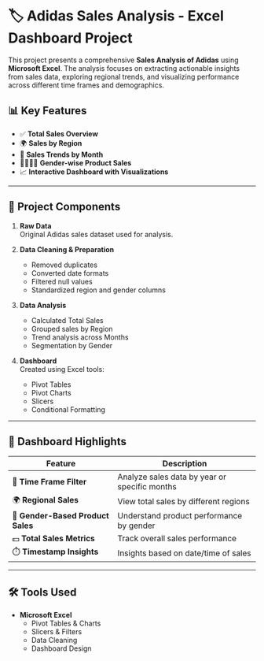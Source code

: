 # 🏷️ Adidas Sales Analysis - Excel Dashboard Project

This project presents a comprehensive **Sales Analysis of Adidas** using **Microsoft Excel**. The analysis focuses on extracting actionable insights from sales data, exploring regional trends, and visualizing performance across different time frames and demographics.

## 📊 Key Features

- ✅ **Total Sales Overview**  
- 🌍 **Sales by Region**
- 📅 **Sales Trends by Month**
- 👨‍👩‍👧‍👦 **Gender-wise Product Sales**
- 📈 **Interactive Dashboard with Visualizations**

---

## 📂 Project Components

1. **Raw Data**  
   Original Adidas sales dataset used for analysis.

2. **Data Cleaning & Preparation**  
   - Removed duplicates  
   - Converted date formats  
   - Filtered null values  
   - Standardized region and gender columns

3. **Data Analysis**  
   - Calculated Total Sales  
   - Grouped sales by Region  
   - Trend analysis across Months  
   - Segmentation by Gender  

4. **Dashboard**  
   Created using Excel tools:
   - Pivot Tables
   - Pivot Charts
   - Slicers
   - Conditional Formatting

---

## 📌 Dashboard Highlights

| Feature | Description |
|--------|-------------|
| 📅 **Time Frame Filter** | Analyze sales data by year or specific months |
| 🌍 **Regional Sales** | View total sales by different regions |
| 👕 **Gender-Based Product Sales** | Understand product performance by gender |
| 💵 **Total Sales Metrics** | Track overall sales performance |
| ⏱️ **Timestamp Insights** | Insights based on date/time of sales |

---

## 🛠 Tools Used

- **Microsoft Excel**  
  - Pivot Tables & Charts  
  - Slicers & Filters  
  - Data Cleaning  
  - Dashboard Design
